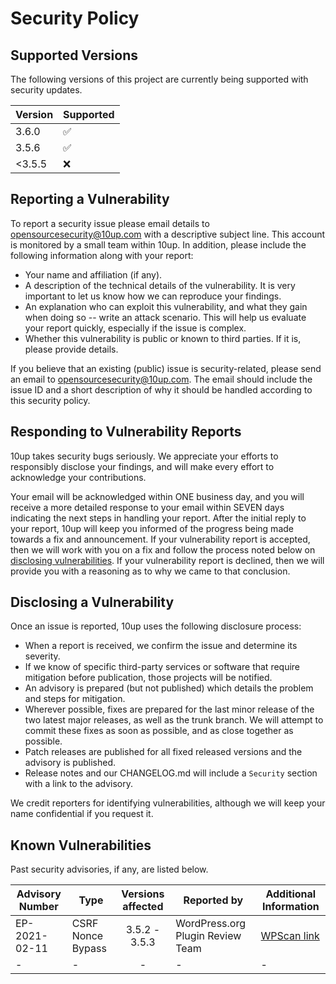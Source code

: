 # Security Policy

## Supported Versions

The following versions of this project are currently being supported with security updates.

| Version | Supported          |
| ------- | ------------------ |
| 3.6.0   | :white_check_mark: |
| 3.5.6   | :white_check_mark: |
| <3.5.5  | :x:                |

## Reporting a Vulnerability

To report a security issue please email details to opensourcesecurity@10up.com with a descriptive subject line.  This account is monitored by a small team within 10up.  In addition, please include the following information along with your report:

- Your name and affiliation (if any).
- A description of the technical details of the vulnerability.  It is very important to let us know how we can reproduce your findings.
- An explanation who can exploit this vulnerability, and what they gain when doing so -- write an attack scenario.  This will help us evaluate your report quickly, especially if the issue is complex.
- Whether this vulnerability is public or known to third parties.  If it is, please provide details.

If you believe that an existing (public) issue is security-related, please send an email to opensourcesecurity@10up.com.  The email should include the issue ID and a short description of why it should be handled according to this security policy.

## Responding to Vulnerability Reports

10up takes security bugs seriously.  We appreciate your efforts to responsibly disclose your findings, and will make every effort to acknowledge your contributions.

Your email will be acknowledged within ONE business day, and you will receive a more detailed response to your email within SEVEN days indicating the next steps in handling your report.  After the initial reply to your report, 10up will keep you informed of the progress being made towards a fix and announcement.  If your vulnerability report is accepted, then we will work with you on a fix and follow the process noted below on [disclosing vulnerabilities](#disclosing-a-vulnerability).  If your vulnerability report is declined, then we will provide you with a reasoning as to why we came to that conclusion.

## Disclosing a Vulnerability

Once an issue is reported, 10up uses the following disclosure process:

- When a report is received, we confirm the issue and determine its severity.
- If we know of specific third-party services or software that require mitigation before publication, those projects will be notified.
- An advisory is prepared (but not published) which details the problem and steps for mitigation.
- Wherever possible, fixes are prepared for the last minor release of the two latest major releases, as well as the trunk branch.  We will attempt to commit these fixes as soon as possible, and as close together as possible.
- Patch releases are published for all fixed released versions and the advisory is published.
- Release notes and our CHANGELOG.md will include a `Security` section with a link to the advisory.

We credit reporters for identifying vulnerabilities, although we will keep your name confidential if you request it.

## Known Vulnerabilities

Past security advisories, if any, are listed below.

| Advisory Number | Type               | Versions affected | Reported by           | Additional Information      |
|-----------------|--------------------|:-----------------:|-----------------------|-----------------------------|
| EP-2021-02-11 | CSRF Nonce Bypass | 3.5.2 - 3.5.3 | WordPress.org Plugin Review Team | [WPScan link](https://wpscan.com/vulnerability/ce655810-bd08-4042-ac3d-63def5c76994) |
| -               | -                  | -                 | -                     | -                           |
